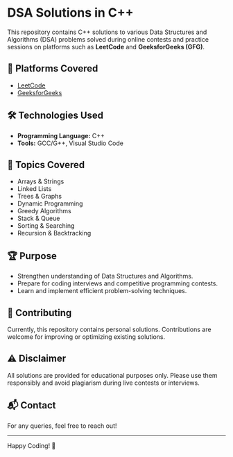# DSA Solutions in C++

This repository contains C++ solutions to various Data Structures and Algorithms (DSA) problems solved during online contests and practice sessions on platforms such as **LeetCode** and **GeeksforGeeks (GFG)**.



## 🚀 Platforms Covered

- [LeetCode](https://leetcode.com/)
- [GeeksforGeeks](https://www.geeksforgeeks.org/)

## 🛠️ Technologies Used

- **Programming Language:** C++
- **Tools:** GCC/G++, Visual Studio Code

## 📝 Topics Covered

- Arrays & Strings
- Linked Lists
- Trees & Graphs
- Dynamic Programming
- Greedy Algorithms
- Stack & Queue
- Sorting & Searching
- Recursion & Backtracking

## 🏆 Purpose

- Strengthen understanding of Data Structures and Algorithms.
- Prepare for coding interviews and competitive programming contests.
- Learn and implement efficient problem-solving techniques.

## 📢 Contributing

Currently, this repository contains personal solutions. Contributions are welcome for improving or optimizing existing solutions.

## ⚠️ Disclaimer

All solutions are provided for educational purposes only. Please use them responsibly and avoid plagiarism during live contests or interviews.

## 📬 Contact

For any queries, feel free to reach out!

---

Happy Coding! 🚀

